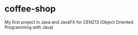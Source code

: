 # coffee-shop
My first project in Java and JavaFX
for CEN213 (Object Oriented Programming with Java)
